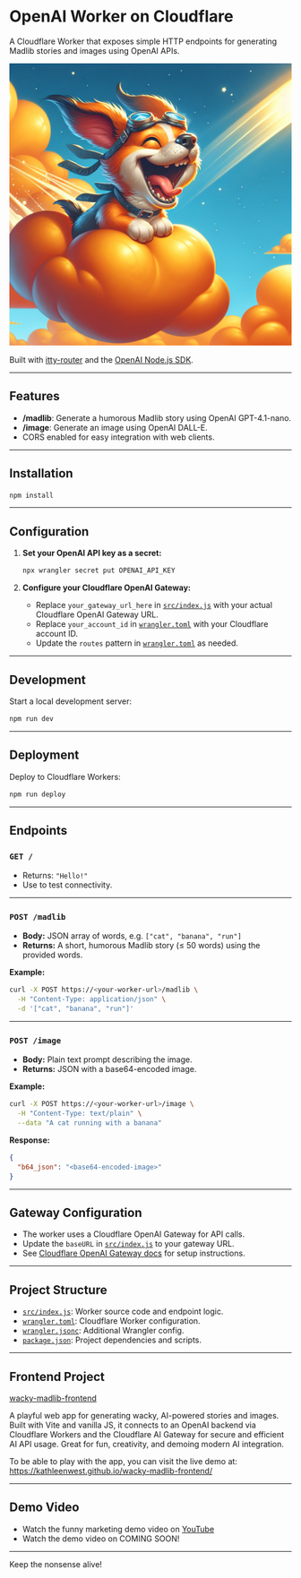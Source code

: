 # OpenAI Worker on Cloudflare

A Cloudflare Worker that exposes simple HTTP endpoints for generating Madlib stories and images using OpenAI APIs. 

![a dog with googles flying on a Cloudflare cloud](images/cloudflaredoggie.png)

Built with [itty-router](https://github.com/kwhitley/itty-router) and the [OpenAI Node.js SDK](https://github.com/openai/openai-node).

---

## Features

- **/madlib**: Generate a humorous Madlib story using OpenAI GPT-4.1-nano.
- **/image**: Generate an image using OpenAI DALL-E.
- CORS enabled for easy integration with web clients.

---

## Installation

```sh
npm install
```

---

## Configuration

1. **Set your OpenAI API key as a secret:**

   ```sh
   npx wrangler secret put OPENAI_API_KEY
   ```

2. **Configure your Cloudflare OpenAI Gateway:**

   - Replace `your_gateway_url_here` in [`src/index.js`](src/index.js) with your actual Cloudflare OpenAI Gateway URL.
   - Replace `your_account_id` in [`wrangler.toml`](wrangler.toml) with your Cloudflare account ID.
   - Update the `routes` pattern in [`wrangler.toml`](wrangler.toml) as needed.

---

## Development

Start a local development server:

```sh
npm run dev
```

---

## Deployment

Deploy to Cloudflare Workers:

```sh
npm run deploy
```

---

## Endpoints

### `GET /`

- Returns: `"Hello!"`  
- Use to test connectivity.

---

### `POST /madlib`

- **Body:** JSON array of words, e.g. `["cat", "banana", "run"]`
- **Returns:** A short, humorous Madlib story (≤ 50 words) using the provided words.

**Example:**

```sh
curl -X POST https://<your-worker-url>/madlib \
  -H "Content-Type: application/json" \
  -d '["cat", "banana", "run"]'
```

---

### `POST /image`

- **Body:** Plain text prompt describing the image.
- **Returns:** JSON with a base64-encoded image.

**Example:**

```sh
curl -X POST https://<your-worker-url>/image \
  -H "Content-Type: text/plain" \
  --data "A cat running with a banana"
```

**Response:**

```json
{
  "b64_json": "<base64-encoded-image>"
}
```

---

## Gateway Configuration

- The worker uses a Cloudflare OpenAI Gateway for API calls.
- Update the `baseURL` in [`src/index.js`](src/index.js) to your gateway URL.
- See [Cloudflare OpenAI Gateway docs](https://developers.cloudflare.com/openai/gateway/) for setup instructions.

---

## Project Structure

- [`src/index.js`](src/index.js): Worker source code and endpoint logic.
- [`wrangler.toml`](wrangler.toml): Cloudflare Worker configuration.
- [`wrangler.jsonc`](wrangler.jsonc): Additional Wrangler config.
- [`package.json`](package.json): Project dependencies and scripts.

---
## Frontend Project

[wacky-madlib-frontend](https://github.com/kathleenwest/wacky-madlib-frontend)

A playful web app for generating wacky, AI-powered stories and images. Built with Vite and vanilla JS, it connects to an OpenAI backend via Cloudflare Workers and the Cloudflare AI Gateway for secure and efficient AI API usage. Great for fun, creativity, and demoing modern AI integration.

To be able to play with the app, you can visit the live demo at: https://kathleenwest.github.io/wacky-madlib-frontend/

---
## Demo Video

- Watch the funny marketing demo video on [YouTube](https://www.youtube.com/shorts/qyWQo9VDbt8 "😂Wacky Madlib App Marketing Video")
- Watch the demo video on COMING SOON!
---
Keep the nonsense alive!
